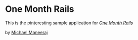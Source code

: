 # One Month Rails

This is the pinteresting sample application for
[*One Month Rails*](http://onemonthrails.com)

by [Michael Maneeraj](http://simianbull.com)